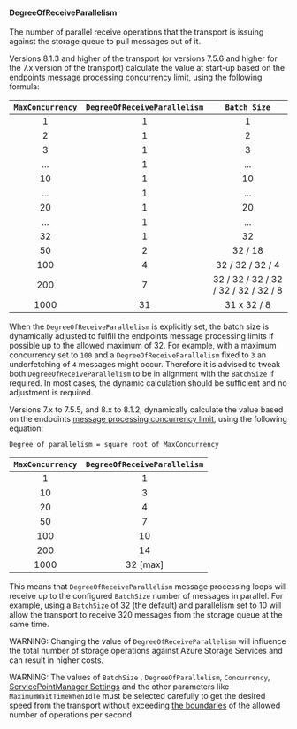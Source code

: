 #### DegreeOfReceiveParallelism

The number of parallel receive operations that the transport is issuing against the storage queue to pull messages out of it.

Versions 8.1.3 and higher of the transport (or versions 7.5.6 and higher for the 7.x version of the transport) calculate the value at start-up based on the endpoints [message processing concurrency limit](/nservicebus/operations/tuning.md), using the following formula:

|`MaxConcurrency` | `DegreeOfReceiveParallelism` | `Batch Size` |
| :-: | :-:| :-:
| 1 | 1 | 1 |
| 2 | 1 | 2 |
| 3 | 1 | 3 |
| ... | 1 | ... |
| 10 | 1 | 10 |
| ... | 1 | ... |
| 20 | 1 | 20 |
| ... | 1 | ... |
| 32 | 1 | 32 |
| 50 | 2 | 32 / 18 |
| 100 | 4 | 32 / 32 / 32 / 4 |
| 200 | 7 | 32 / 32 / 32 / 32 / 32 / 32 / 32 / 8 |
| 1000 | 31 | 31 x 32 / 8 |

When the `DegreeOfReceiveParallelism` is explicitly set, the batch size is dynamically adjusted to fulfill the endpoints message processing limits if possible up to the allowed maximum of 32. For example, with a maximum concurrency set to `100` and a `DegreeOfReceiveParallelism` fixed to `3` an underfetching of `4` messages might occur. Therefore it is advised to tweak both `DegreeOfReceiveParallelism` to be in alignment with the `BatchSize` if required. In most cases, the dynamic calculation should be sufficient and no adjustment is required.

Versions 7.x to 7.5.5, and 8.x to 8.1.2, dynamically calculate the value based on the endpoints [message processing concurrency limit](/nservicebus/operations/tuning.md), using the following equation:

```
Degree of parallelism = square root of MaxConcurrency
```

|`MaxConcurrency` | `DegreeOfReceiveParallelism` |
| :-: |:-:|
| 1 | 1 |
| 10 | 3 |
| 20 | 4 |
| 50 | 7 |
| 100 | 10 |
| 200 | 14 |
| 1000 | 32 [max] |

This means that `DegreeOfReceiveParallelism` message processing loops will receive up to the configured `BatchSize` number of messages in parallel. For example, using a `BatchSize` of 32 (the default) and parallelism set to 10 will allow the transport to receive 320 messages from the storage queue at the same time.

WARNING: Changing the value of `DegreeOfReceiveParallelism` will influence the total number of storage operations against Azure Storage Services and can result in higher costs.

WARNING: The values of `BatchSize` , `DegreeOfParallelism`, `Concurrency`, [ServicePointManager Settings](/persistence/azure-table/performance-tuning.md) and the other parameters like `MaximumWaitTimeWhenIdle` must be selected carefully to get the desired speed from the transport without exceeding [the boundaries](https://docs.microsoft.com/en-us/azure/azure-subscription-service-limits) of the allowed number of operations per second.
